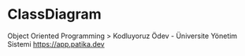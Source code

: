 # ClassDiagram
Object Oriented Programming > Kodluyoruz Ödev - Üniversite Yönetim Sistemi
https://app.patika.dev
